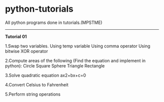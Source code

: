 # python-tutorials
All python programs done in tutorials.(MPSTME)

-----------------------------------------------------------------------------------------------------------------------------------------------------------
**Tutorial 01**

1.Swap two variables. 
  Using temp variable 
  Using comma operator 
  Using bitwise XOR operator 

2.Compute areas of the following (Find the equation and implement in python): 
  Circle 
  Square 
  Sphere 
  Triangle 
  Rectangle 
  
3.Solve quadratic equation ax2+bx+c=0 

4.Convert Celsius to Fahrenheit 

5.Perform string operations 
